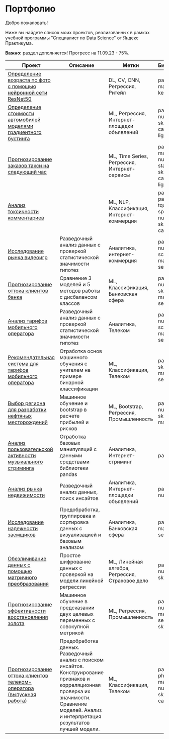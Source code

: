 # Портфолио

Добро пожаловать!

Ниже вы найдете список моих проектов, реализованных в рамках учебной программы "Специалист по Data Science" от Яндекс Практикума.

**Важно:** раздел дополняется! Прогресс на 11.09.23 - 75%.

| **Проект**                                                                                                                                                           | **Описание**                                                                                                                                                                                         | **Метки**                                       | **Библиотеки**                                                      |
| -------------------------------------------------------------------------------------------------------------------------------------------------------------------- | ---------------------------------------------------------------------------------------------------------------------------------------------------------------------------------------------------- | ----------------------------------------------- | ------------------------------------------------------------------- |
| [Определение возраста по фото с помощью нейронной сети ResNet50](https://github.com/QXm8s/Portfolio/blob/main/age_recognition/project.ipynb)                         |                                                                                                                                                                                                      | DL, CV, CNN, Регрессия, Ритейл                  | pandas, matplotlib, keras                                           |
| [Определение стоимости автомобилей моделями градиентного бустинга](https://github.com/QXm8s/Portfolio/blob/main/car_price_prediction/project.ipynb)                  |                                                                                                                                                                                                      | ML, Регрессия, Интернет-площадки объявлений     | pandas, re, numpy, sklearn, catboost, lightgbm                      |
| [Прогнозирование заказов такси на следующий час](https://github.com/QXm8s/Portfolio/blob/main/taxi_orders_forecast/project.ipynb)                                    |                                                                                                                                                                                                      | ML, Time Series, Регрессия, Интернет-сервисы    | pandas, matplotlib, numpy, statsmodels, sklearn, catboost, lightgbm |
| [Анализ токсичности комментариев](https://github.com/QXm8s/Portfolio/blob/main/toxic_comment_detection/project.ipynb)                                                |                                                                                                                                                                                                      | ML, NLP, Классификация, Интернет-коммерция      | pandas, pandarallel, tqdm, spacy, re, numpy, sklearn, catboost      |
| [Исследование рынка видеоигр](https://github.com/QXm8s/Portfolio/blob/main/video_games_market_analysis/project.ipynb)                                                | Разведочный анализ данных с проверкой статистической значимости гипотез                                                                                                                              | Аналитика, интернет-коммерция                   | pandas, numpy, scipy, matplotlib, seaborn                           |
| [Прогнозирование оттока клиентов банка](https://github.com/QXm8s/Portfolio/blob/main/bank_churn_prediction/project.ipynb)                                            | Сравнение 3 моделей и 5 методов работы с дисбалансом классов                                                                                                                                         | ML, Классификация, Банковская сфера             | pandas, numpy, sklearn, matplotlib, seaborn                         |
| [Анализ тарифов мобильного оператора](https://github.com/QXm8s/Portfolio/blob/main/mobile_operator_hypothesis_testing/project.ipynb)                                 | Разведочный анализ данных с проверкой статистической значимости гипотез                                                                                                                              | Аналитика, Телеком                              | pandas, numpy, scipy, matplotlib, seaborn                           |
| [Рекомендательная система для тарифов мобильного оператора](https://github.com/QXm8s/Portfolio/blob/main/mobile_operator_fare_recommendation/project.ipynb)          | Отработка основ машинного обучения с учителем на примере бинарной классификации                                                                                                                      | ML, Классификация, Телеком                      | pandas, sklearn, matplotlib, seaborn                                |
| [Выбор региона для разработки нефтяных месторождений](https://github.com/QXm8s/Portfolio/blob/main/oil_chink_placement_research/project.ipynb)                       | Машинное обучение и bootstrap в расчете прибылей и рисков                                                                                                                                            | ML, Bootstrap, Регрессия, Промышленность        | pandas, numpy, sklearn, matplotlib                                  |
| [Анализ пользовательской активности музыкального стриминга](https://github.com/QXm8s/Portfolio/blob/main/pandas_basic_data_processing/project.ipynb)                 | Отработка базовых манипуляций с данными средствами библиотеки pandas                                                                                                                                 | Аналитика, Интернет-стриминг                    | pandas                                                              |
| [Анализ рынка недвижимости](https://github.com/QXm8s/Portfolio/blob/main/real_estate_market_analysis/project.ipynb)                                                  | Разведочный анализ данных, поиск инсайтов                                                                                                                                                            | Аналитика, Интернет-площадки объявлений         | pandas, numpy                                                       |
| [Исследование надежности заемщиков](https://github.com/QXm8s/Portfolio/blob/main/borrower_reliability_analysis/project.ipynb)                                        | Предобработка, группировка и сортировка данных с визуализацией и базовым анализом                                                                                                                    | Аналитика, Банковская сфера                     | pandas, matplotlib, seaborn                                         |
| [Обезличивание данных с помощью матричного преобразования](https://github.com/QXm8s/Portfolio/blob/main/data_depersonalization/project.ipynb)                        | Простое шифрование данных с проверкой на модели линейной регрессии                                                                                                                                   | ML, Линейная алгебра, Регрессия, Страховое дело | pandas, numpy, sklearn                                              |
| [Прогнозирование эффективности восстановления золота](https://github.com/QXm8s/Portfolio/blob/main/gold_refinement_research/project.ipynb)                           | Машинное обучение в предсказании двух целевых переменных с совокупной метрикой                                                                                                                       | ML, Регрессия, Промышленность                   | pandas, numpy, matplotlib, seaborn, sklearn                         |
| [Прогнозирование оттока клиентов телеком-оператора (выпускная работа)](https://github.com/QXm8s/Portfolio/blob/main/telecom_operator_churn_prediction/project.ipynb) | Предобработка данных. Разведочный анализ с поиском инсайтов. Конструирование признаков и корреляционная проверка их значимости. Сравнение моделей. Анализ и интерпретация результатов лучшей модели. | ML, Классификация, Телеком                      | pandas, re, phik, matplotlib, numpy, sklearn, catboost              |
